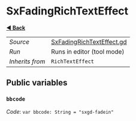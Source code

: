 # SxFadingRichTextEffect

**[◀️ Back](../readme.md)**

|    |     |
|----|-----|
|*Source*|[SxFadingRichTextEffect.gd](../../../../nodes/ui/SxFadingRichTextLabel/SxFadingRichTextEffect.gd)|
|*Run*|Runs in editor (tool mode)|
|*Inherits from*|`RichTextEffect`|

## Public variables

### `bbcode`

*Code*: `var bbcode: String = "sxgd-fadein"`

